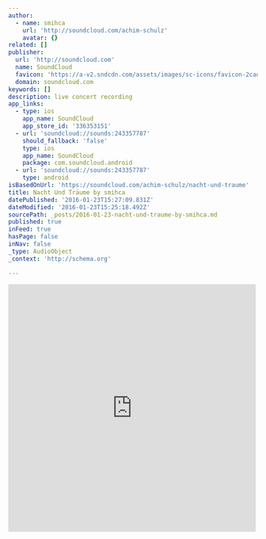 ```yaml
---
author:
  - name: smihca
    url: 'http://soundcloud.com/achim-schulz'
    avatar: {}
related: []
publisher:
  url: 'http://soundcloud.com'
  name: SoundCloud
  favicon: 'https://a-v2.sndcdn.com/assets/images/sc-icons/favicon-2cadd14b.ico'
  domain: soundcloud.com
keywords: []
description: live concert recording
app_links:
  - type: ios
    app_name: SoundCloud
    app_store_id: '336353151'
  - url: 'soundcloud://sounds:243357787'
    should_fallback: 'false'
    type: ios
    app_name: SoundCloud
    package: com.soundcloud.android
  - url: 'soundcloud://sounds:243357787'
    type: android
isBasedOnUrl: 'https://soundcloud.com/achim-schulz/nacht-und-traume'
title: Nacht Und Träume by smihca
datePublished: '2016-01-23T15:27:09.831Z'
dateModified: '2016-01-23T15:25:18.492Z'
sourcePath: _posts/2016-01-23-nacht-und-traume-by-smihca.md
published: true
inFeed: true
hasPage: false
inNav: false
_type: AudioObject
_context: 'http://schema.org'

---
```

<iframe src="https://cdn.embedly.com/widgets/media.html?src=https%3A%2F%2Fw.soundcloud.com%2Fplayer%2F%3Fvisual%3Dtrue%26url%3Dhttp%253A%252F%252Fapi.soundcloud.com%252Ftracks%252F243357787%26show_artwork%3Dtrue&amp;url=https%3A%2F%2Fsoundcloud.com%2Fachim-schulz%2Fnacht-und-traume&amp;image=http%3A%2F%2Fi1.sndcdn.com%2Fartworks-000144240601-h8djfa-t500x500.jpg&amp;key=b7d04c9b404c499eba89ee7072e1c4f7&amp;type=text%2Fhtml&amp;schema=soundcloud" width="500" height="500" scrolling="no" frameborder="0" allowfullscreen="allowfullscreen" style=""></iframe>
